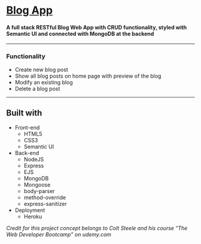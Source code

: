 # [Blog App](https://blogapp-nihar.herokuapp.com// "Visit the web app")
#### A full stack RESTful Blog Web App with CRUD functionality, styled with Semantic UI and connected with MongoDB at the backend
---

### Functionality

* Create new blog post
* Show all blog posts on home page with preview of the blog
* Modify an existing blog
* Delete a blog post

---
  ## Built with
  
  * Front-end
    * HTML5
    * CSS3
    * Semantic UI
  * Back-end
    * NodeJS
    * Express
    * EJS
    * MongoDB
    * Mongoose
    * body-parser
    * method-override
    * express-sanitizer
  * Deployment
    * Heroku


*Credit for this project concept belongs to Colt Steele and his course “The Web Developer Bootcamp” on udemy.com*
